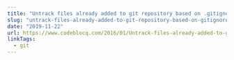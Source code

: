 ```yaml
---
title: "Untrack files already added to git repository based on .gitignore - CodeBlocQ"
slug: "untrack-files-already-added-to-git-repository-based-on-gitignore"
date: "2019-11-22"
url: https://www.codeblocq.com/2016/01/Untrack-files-already-added-to-git-repository-based-on-gitignore/
linkTags:
  - git
---
```

